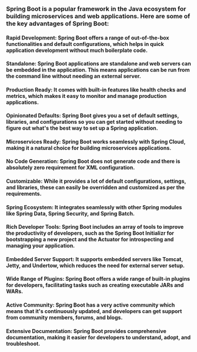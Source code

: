 ### Spring Boot is a popular framework in the Java ecosystem for building microservices and web applications. Here are some of the key advantages of Spring Boot:

#### Rapid Development: Spring Boot offers a range of out-of-the-box functionalities and default configurations, which helps in quick application development without much boilerplate code.

#### Standalone: Spring Boot applications are standalone and web servers can be embedded in the application. This means applications can be run from the command line without needing an external server.

#### Production Ready: It comes with built-in features like health checks and metrics, which makes it easy to monitor and manage production applications.

#### Opinionated Defaults: Spring Boot gives you a set of default settings, libraries, and configurations so you can get started without needing to figure out what's the best way to set up a Spring application.

#### Microservices Ready: Spring Boot works seamlessly with Spring Cloud, making it a natural choice for building microservices applications.

#### No Code Generation: Spring Boot does not generate code and there is absolutely zero requirement for XML configuration.

#### Customizable: While it provides a lot of default configurations, settings, and libraries, these can easily be overridden and customized as per the requirements.

#### Spring Ecosystem: It integrates seamlessly with other Spring modules like Spring Data, Spring Security, and Spring Batch.

#### Rich Developer Tools: Spring Boot includes an array of tools to improve the productivity of developers, such as the Spring Boot Initializr for bootstrapping a new project and the Actuator for introspecting and managing your application.

#### Embedded Server Support: It supports embedded servers like Tomcat, Jetty, and Undertow, which reduces the need for external server setup.

#### Wide Range of Plugins: Spring Boot offers a wide range of built-in plugins for developers, facilitating tasks such as creating executable JARs and WARs.

#### Active Community: Spring Boot has a very active community which means that it's continuously updated, and developers can get support from community members, forums, and blogs.

#### Extensive Documentation: Spring Boot provides comprehensive documentation, making it easier for developers to understand, adopt, and troubleshoot.
